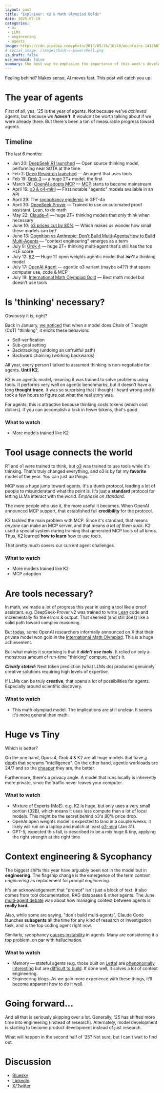 ```yaml
---
layout: post
title: "Explainer: K2 & Math Olympiad Golds"
date: 2025-07-19
categories:
 - ai
 - LLMs
 - engineering
 - agents
image: https://cdn.pixabay.com/photo/2016/05/24/16/48/mountains-1412683_1280.png
# social_image: /images/bash-v-powershell.png
is_draft: false
use_mermaid: false
summary: the best way to emphasize the importance of this week's developments is to go all the way back to January and see how we got here.
---
```


Feeling behind? Makes sense, AI moves fast. This post will catch you up.

# The year of agents
First of all, yes, '25 is the year of agents. Not because we've _achieved_ agents, but because we _**haven't**_.
It wouldn't be worth talking about if we were already there. But there's been a ton of measurable progress
toward agents.

## Timeline
The last 6 months:

* Jan 20: [DeepSeek R1 launched][r1] — Open source thinking model, performing near SOTA at the time
* Feb 2: [Deep Research launched][deep] — An agent that uses tools
* Feb 19: [Grok 3][grok3] — a huge 2T+ model, the first
* March 26: [OpenAI adopts MCP][mcp] — [MCP][mcp2] starts to become mainstream
* April 16: [o3 & o4-mini][o3] — First notable "agentic" models available in an API
* April 29: The [sycophancy epidemic][syco] in GPT-4o
* April 30: [DeepSeek Prover][prover] — Trained to use an automated proof assistant, [Lean][lean], to do math
* May 22: [Claude-4][claude] — huge 2T+ thinking models that only think when necessary
* June 10: [o3 prices cut by 80%][80%] — Which makes us wonder how small these models can be?
* June 13: [Cognition vs Anthropic: Don't Build Multi-Agents/How to Build Multi-Agents][multi] — "context engineering" emerges as a term
* July 9: [Grok 4][grok4] — huge 2T+ thinking multi-agent that's still has the top HLE score
* July 12: [K2][k2] — Huge 1T open weights agentic model that _**isn't**_ a thinking model
* July 17: [OpenAI Agent][oaia] — agentic o3 variant (maybe o4??) that spans computer use, code & MCP
* July 19: [International Math Olympiad Gold][gold] — Best math model but doesn't use tools


# Is 'thinking' necessary?
Obviously it is, right?

Back in January, [we noticed][arxiv] that when a model does Chain of Thought (CoT) "thinking", it elicits
these behaviors:

* Self-verification
* Sub-goal setting
* Backtracking (undoing an unfruitful path)
* Backward chaining (working backwards)

All year, every person I talked to assumed thinking is non-negotiable for agents. **Until K2**.

K2 is an agentic model, meaning it was trained to solve problems using tools. It performs very well on
agentic benchmarks, but it doesn't have a long **thought trace**. It was so surprising that I thought I heard
wrong and it took a few hours to figure out what the real story was.

For agents, this is attractive because thinking costs tokens (which cost dollars). If you can accomplish
a task in fewer tokens, that's good.

### What to watch
* More models trained like K2


# Tool usage connects the world
R1 and o1 were trained to think, but [o3][o3] was trained to use tools while it's thinking. That's truly 
changed everything, and o3 is by far my **favorite** model of the year. You can just _do things_.

MCP was a huge jump toward agents. It's a dumb protocol, leading a lot of people to misunderstand 
what the point is. It's just a **standard** protocol for letting LLMs interact with the world. _Emphasis on
standard_.

The more people who use it, the more useful it becomes. When OpenAI announced MCP support, that established
full **credibility** for the protocol.

K2 tackled the main problem with MCP. Since it's standard, that means _anyone_ can make an MCP server, and
that means _a lot of them suck_. K2 used a special system during training that generated MCP tools of all
kinds. Thus, K2 learned **how to learn** how to use tools.

That pretty much covers our current agent challenges.

### What to watch
* More models trained like K2
* MCP adoption


# Are tools necessary?
In math, we made a lot of progress this year in using a tool like a proof assistant. e.g. DeepSeek-Prover v2
was trained to write [Lean][lean] code and incrementally fix the errors & output. That seemed (and still does)
like a solid path toward complex reasoning.

But [today][gold], some OpenAI researchers informally announced on X that their private model won gold in
the [International Math Olympiad][oly]. This is a huge achievement.

But what makes it surprising is that it _**didn't use tools**_. It relied on only a monstrous amount of
run-time "thinking" compute, that's it.

_**Clearly stated:**_ Next token prediction (what LLMs do) produced genuinely creative solutions requiring
high levels of expertise.

If LLMs can be truly **creative**, that opens a lot of possibilities for agents. Especially around 
scientific discovery.

### What to watch
* This math olympiad model. The implications are still unclear. It seems it's more general than math.


# Huge vs Tiny
Which is better?

On the one hand, Opus-4, Grok 4 & K2 are all huge models that have [a depth][depth] that screams "intelligence".
On the other hand, agentic workloads are 24/7 and so the [cheaper][80%] they are, the better.

Furthermore, there's a privacy angle. A model that runs locally is inherently more private, since the traffic
never leaves your computer. 

### What to watch
* Mixture of Experts (MoE). e.g. K2 is huge, but only uses a very small portion (32B), which means it uses
  less compute than a lot of local models. This might be the secret behind o3's 80% price drop.
* OpenAI open weights model is expected to land in a couple weeks. It likely will run on a laptop and match
  at least [o3-mini][mini] (Jan 31).
* GPT-5, expected this fall, is described to be a mix huge & tiny, applying the right strength at the right time


# Context engineering & Sycophancy
The biggest shifts this year have arguably been not in the model but in **engineering**. The flagship change is
the emergence of the term _context engineering_ as replacement for _prompt engineering_.

It's an acknowledgement that "prompt" isn't just a block of text. It also comes from tool documentation,
RAG databases & other agents. The June [multi-agent debate][multi] was about how managing context between
agents is **really hard**.

Also, while some are saying, "don't build multi-agents", Claude Code launches **subagents** all the time for any
kind of research or investigation task, and is the top coding agent right now.

Similarly, sycophancy [causes instability][instab] in agents. Many are considering it a top problem, on par
with hallucination.

### What to watch
* Memory — stateful agents (e.g. those built on [Letta][letta]) are [phenonomally interesting][void] but are
    [difficult to build][cam]. If done well, it solves a lot of context engineering.
* Engineering blogs. As we gain more experience with these things, it'll become apparent how to do it well.


# Going forward...
And all that is seriously skipping over a lot. Generally, '25 has shifted more time into engineering (instead
of research). Alternately, model development is starting to become product development instead of just research.

What will happen in the second half of '25? Not sure, but I can't wait to find out.


# Discussion
* [Bluesky](https://bsky.app/profile/timkellogg.me/post/3ludfh2lug22m)
* [LinkedIn](https://www.linkedin.com/posts/tim-kellogg-69802913_explainer-k2-math-olympiad-golds-activity-7352376760241385472-jtNC?utm_source=share&utm_medium=member_desktop&rcm=ACoAAAKsUpQBLx0MUlgAizVDjPDC7fqIYBdcMV8)
* [X/Twitter](https://x.com/kellogh/status/1946611328958771471)


 [r1]: /blog/2025/01/25/r1
 [deep]: https://openai.com/index/introducing-deep-research/
 [o3]: https://openai.com/index/introducing-o3-and-o4-mini/
 [syco]: https://openai.com/index/sycophancy-in-gpt-4o/
 [k2]: https://moonshotai.github.io/Kimi-K2/
 [oaia]: https://openai.com/index/introducing-chatgpt-agent/
 [gold]: https://www.lesswrong.com/posts/RcBqeJ8GHM2LygQK3/openai-claims-imo-gold-medal
 [claude]: https://www.anthropic.com/news/claude-4
 [grok3]: https://x.ai/news/grok-3
 [grok4]: https://x.ai/news/grok-4
 [multi]: https://news.smol.ai/issues/25-06-13-cognition-vs-anthropic
 [mcp]: https://openai.github.io/openai-agents-python/mcp/
 [mcp2]: /blog/2025/06/05/mcp-resources
 [arxiv]: https://arxiv.org/abs/2503.01307v1
 [prover]: https://huggingface.co/deepseek-ai/DeepSeek-Prover-V2-671B
 [lean]: https://lean-lang.org/
 [oly]: https://www.imo-official.org/
 [symb]: https://en.wikipedia.org/wiki/Symbolic_artificial_intelligence
 [80%]: https://x.com/sama/status/1932434606558462459
 [depth]: https://bsky.app/profile/timkellogg.me/post/3ltxvng7njk22
 [mini]: https://openai.com/index/openai-o3-mini/
 [letta]: https://www.letta.com/
 [void]: /blog/2025/06/15/compression
 [cam]: https://bsky.app/profile/cameron.pfiffer.org/post/3lsuwgc227k2x
 [instab]: /blog/2025/07/18/understanding

